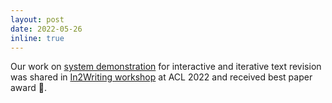```yaml
---
layout: post
date: 2022-05-26
inline: true
---
```

Our work on [system demonstration](https://www.youtube.com/watch?v=myBJiAl2jcg) for interactive and iterative text revision was shared in [In2Writing workshop](https://in2writing.glitch.me/) at ACL 2022 and received best paper award 🎉.
